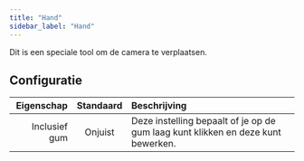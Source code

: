 ```yaml
---
title: "Hand"
sidebar_label: "Hand"
---
```


Dit is een speciale tool om de camera te verplaatsen.

## Configuratie

|    Eigenschap | Standaard | Beschrijving                                                                     |
| -------------:|:---------:|:-------------------------------------------------------------------------------- |
| Inclusief gum |  Onjuist  | Deze instelling bepaalt of je op de gum laag kunt klikken en deze kunt bewerken. |
